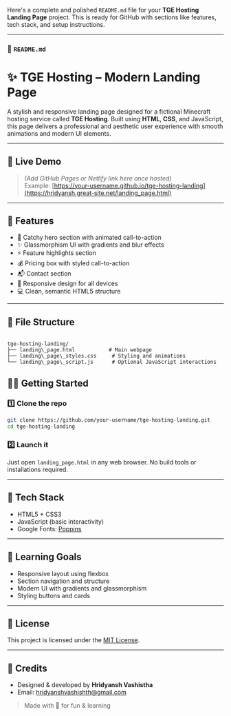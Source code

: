 Here's a complete and polished `README.md` file for your **TGE Hosting Landing Page** project. This is ready for GitHub with sections like features, tech stack, and setup instructions.

---

### 📄 `README.md`


# ✨ TGE Hosting – Modern Landing Page

A stylish and responsive landing page designed for a fictional Minecraft hosting service called **TGE Hosting**. Built using **HTML**, **CSS**, and JavaScript, this page delivers a professional and aesthetic user experience with smooth animations and modern UI elements.

---

## 🚀 Live Demo

> *(Add GitHub Pages or Netlify link here once hosted)*  
> Example: [https://your-username.github.io/tge-hosting-landing](https://hridyansh.great-site.net/landing_page.html)

---

## 🌟 Features

- 🎯 Catchy hero section with animated call-to-action
- ✨ Glassmorphism UI with gradients and blur effects
- ⚡ Feature highlights section
- 💰 Pricing box with styled call-to-action
- 📬 Contact section
- 🎨 Responsive design for all devices
- 💻 Clean, semantic HTML5 structure

---

## 📁 File Structure

```

tge-hosting-landing/
├── landing\_page.html           # Main webpage
├── landing\_page\_styles.css     # Styling and animations
└── landing\_page\_script.js      # Optional JavaScript interactions

````

## 🧑‍💻 Getting Started

### 1️⃣ Clone the repo

```bash
git clone https://github.com/your-username/tge-hosting-landing.git
cd tge-hosting-landing
````

### 2️⃣ Launch it

Just open `landing_page.html` in any web browser. No build tools or installations required.

---

## 🎨 Tech Stack

* HTML5 + CSS3
* JavaScript (basic interactivity)
* Google Fonts: [Poppins](https://fonts.google.com/specimen/Poppins)

---

## 🧠 Learning Goals

* Responsive layout using flexbox
* Section navigation and structure
* Modern UI with gradients and glassmorphism
* Styling buttons and cards

---

## 📜 License

This project is licensed under the [MIT License](https://opensource.org/licenses/MIT).

---

## 🙌 Credits

* Designed & developed by **Hridyansh Vashistha**
* Email: [hridyanshvashishth@gmail.com](mailto:hridyanshvashishth@gmail.com)

> Made with 💖 for fun & learning
